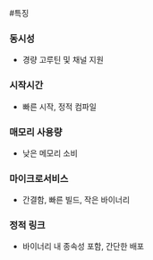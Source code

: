 #특징
### 동시성
- 경량 고루틴 및 채널 지원
### 시작시간
- 빠른 시작, 정적 컴파일
### 매모리 사용량
- 낮은 메모리 소비
### 마이크로서비스
- 간결함, 빠른 빌드, 작은 바이너리
### 정적 링크
- 바이너리 내 종속성 포함, 간단한 배포
